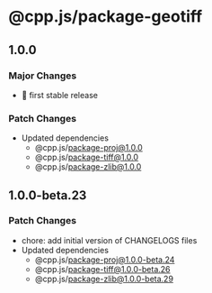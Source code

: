 # @cpp.js/package-geotiff

## 1.0.0

### Major Changes

- 🚀 first stable release

### Patch Changes

- Updated dependencies
  - @cpp.js/package-proj@1.0.0
  - @cpp.js/package-tiff@1.0.0
  - @cpp.js/package-zlib@1.0.0

## 1.0.0-beta.23

### Patch Changes

- chore: add initial version of CHANGELOGS files
- Updated dependencies
  - @cpp.js/package-proj@1.0.0-beta.24
  - @cpp.js/package-tiff@1.0.0-beta.26
  - @cpp.js/package-zlib@1.0.0-beta.29
